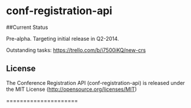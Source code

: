 # conf-registration-api

##Current Status

Pre-alpha.  Targeting initial release in Q2-2014.

Outstanding tasks: https://trello.com/b/i7500iKQ/new-crs

## License

The Conference Registration API (conf-registration-api) is released under the MIT License (http://opensource.org/licenses/MIT)

=====================
